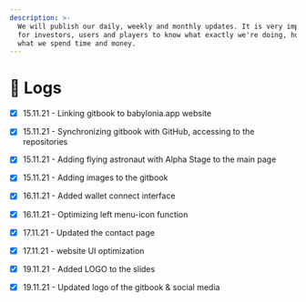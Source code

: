 ```yaml
---
description: >-
  ​We will publish our daily, weekly and monthly updates. It is very important
  for investors, users and players to know what exactly we're doing, how or on
  what we spend time and money.
---
```


# 📅 Logs

* [x] 15.11.21 - Linking gitbook to babylonia.app website
* [x] 15.11.21 - Synchronizing gitbook with GitHub, accessing to the repositories
* [x] 15.11.21 - Adding flying astronaut with Alpha Stage to the main page
* [x] 15.11.21 - Adding images to the gitbook
* [x] 16.11.21 - Added wallet connect interface
* [x] 16.11.21 - Optimizing left menu-icon function
* [x] 17.11.21 - Updated the contact page
* [x] 17.11.21 - website UI optimization
* [x] 19.11.21 - Added LOGO to the slides
* [x] 19.11.21 - Updated logo of the gitbook & social media

